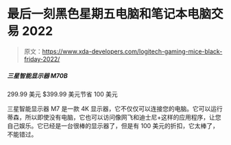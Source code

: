 # 最后一刻黑色星期五电脑和笔记本电脑交易 2022

> 原文：<https://www.xda-developers.com/logitech-gaming-mice-black-friday-2022/>

##### 三星智能显示器 M70B

299.99 美元 $399.99 美元节省 100 美元

三星智能显示器 M7 是一款 4K 显示器，它不仅仅可以连接您的电脑。它可以运行蒂森，所以即使没有电脑，它也可以访问像网飞和迪士尼+这样的应用程序，让您自己娱乐。它已经是一台很棒的显示器了，但是有 100 美元的折扣，它太棒了，不能错过。